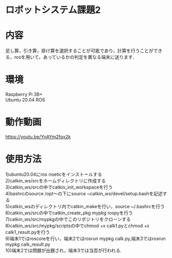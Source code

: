 # ロボットシステム課題2
# 内容
足し算，引き算，掛け算を選択することが可能であり，計算を行うことができる，rosを用いて，あっているかの判定を異なる端末に送ります．
# 環境
Raspberry Pi 3B+  
Ubuntu 20.04 ROS 
# 動作動画
https://youtu.be/YnAYm2fqx2k

# 使用方法
1)ubuntu20.04にros noeticをインストールする  
2)catkin_ws/srcをホームディレクトリに作成する  
3)catkin_ws/srcの中でcatkin_init_workspaceを行う  
4)bashrcのsource /opt～の下にsource ~catkin_ws/devel/setup.bashを記述する  
5)catkin_wsのディレクトリ内でcatkin_makeを行い，source ~/.bashrcを行う  
6)catkin_ws/srcの中でcatkin_create_pkg mypkg rospyを行う  
7)catkin_ws/src/mypkgの中でこのリポジトリをクローンする  
8)catkin_ws/src/mypkg/scriptsの中でchmod +x calk1.pyとchmod +x calk1_result.pyを行う  
9)端末1ではroscoreを行い，端末2ではrosrun mypkg calk.py,端末3ではrosrun mypkg calk_result.py  
10)端末2では問題が出題され，端末3では当否が行われる.  
